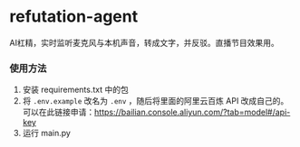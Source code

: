 # refutation-agent

AI杠精，实时监听麦克风与本机声音，转成文字，并反驳。直播节目效果用。

### 使用方法

1. 安装 requirements.txt 中的包
2. 将 `.env.example` 改名为 `.env` ，随后将里面的阿里云百炼 API 改成自己的。
   可以在此链接申请：https://bailian.console.aliyun.com/?tab=model#/api-key
3. 运行 main.py
